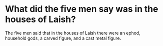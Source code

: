 # What did the five men say was in the houses of Laish?

The five men said that in the houses of Laish there were an ephod, household gods, a carved figure, and a cast metal figure.
